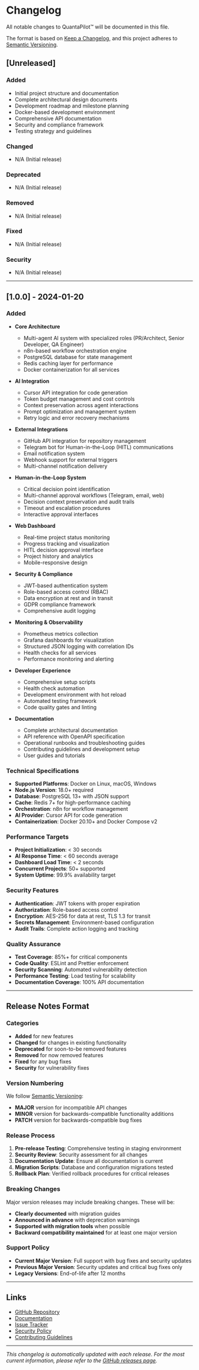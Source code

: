 # Changelog

All notable changes to QuantaPilot™ will be documented in this file.

The format is based on [Keep a Changelog](https://keepachangelog.com/en/1.0.0/),
and this project adheres to [Semantic Versioning](https://semver.org/spec/v2.0.0.html).

## [Unreleased]

### Added
- Initial project structure and documentation
- Complete architectural design documents
- Development roadmap and milestone planning
- Docker-based development environment
- Comprehensive API documentation
- Security and compliance framework
- Testing strategy and guidelines

### Changed
- N/A (Initial release)

### Deprecated
- N/A (Initial release)

### Removed
- N/A (Initial release)

### Fixed
- N/A (Initial release)

### Security
- N/A (Initial release)

---

## [1.0.0] - 2024-01-20

### Added
- **Core Architecture**
  - Multi-agent AI system with specialized roles (PR/Architect, Senior Developer, QA Engineer)
  - n8n-based workflow orchestration engine
  - PostgreSQL database for state management
  - Redis caching layer for performance
  - Docker containerization for all services

- **AI Integration**
  - Cursor API integration for code generation
  - Token budget management and cost controls
  - Context preservation across agent interactions
  - Prompt optimization and management system
  - Retry logic and error recovery mechanisms

- **External Integrations**
  - GitHub API integration for repository management
  - Telegram bot for Human-in-the-Loop (HITL) communications
  - Email notification system
  - Webhook support for external triggers
  - Multi-channel notification delivery

- **Human-in-the-Loop System**
  - Critical decision point identification
  - Multi-channel approval workflows (Telegram, email, web)
  - Decision context preservation and audit trails
  - Timeout and escalation procedures
  - Interactive approval interfaces

- **Web Dashboard**
  - Real-time project status monitoring
  - Progress tracking and visualization
  - HITL decision approval interface
  - Project history and analytics
  - Mobile-responsive design

- **Security & Compliance**
  - JWT-based authentication system
  - Role-based access control (RBAC)
  - Data encryption at rest and in transit
  - GDPR compliance framework
  - Comprehensive audit logging

- **Monitoring & Observability**
  - Prometheus metrics collection
  - Grafana dashboards for visualization
  - Structured JSON logging with correlation IDs
  - Health checks for all services
  - Performance monitoring and alerting

- **Developer Experience**
  - Comprehensive setup scripts
  - Health check automation
  - Development environment with hot reload
  - Automated testing framework
  - Code quality gates and linting

- **Documentation**
  - Complete architectural documentation
  - API reference with OpenAPI specification
  - Operational runbooks and troubleshooting guides
  - Contributing guidelines and development setup
  - User guides and tutorials

### Technical Specifications
- **Supported Platforms**: Docker on Linux, macOS, Windows
- **Node.js Version**: 18.0+ required
- **Database**: PostgreSQL 13+ with JSON support
- **Cache**: Redis 7+ for high-performance caching
- **Orchestration**: n8n for workflow management
- **AI Provider**: Cursor API for code generation
- **Containerization**: Docker 20.10+ and Docker Compose v2

### Performance Targets
- **Project Initialization**: < 30 seconds
- **AI Response Time**: < 60 seconds average
- **Dashboard Load Time**: < 2 seconds
- **Concurrent Projects**: 50+ supported
- **System Uptime**: 99.9% availability target

### Security Features
- **Authentication**: JWT tokens with proper expiration
- **Authorization**: Role-based access control
- **Encryption**: AES-256 for data at rest, TLS 1.3 for transit
- **Secrets Management**: Environment-based configuration
- **Audit Trails**: Complete action logging and tracking

### Quality Assurance
- **Test Coverage**: 85%+ for critical components
- **Code Quality**: ESLint and Prettier enforcement
- **Security Scanning**: Automated vulnerability detection
- **Performance Testing**: Load testing for scalability
- **Documentation Coverage**: 100% API documentation

---

## Release Notes Format

### Categories

- **Added** for new features
- **Changed** for changes in existing functionality
- **Deprecated** for soon-to-be removed features
- **Removed** for now removed features
- **Fixed** for any bug fixes
- **Security** for vulnerability fixes

### Version Numbering

We follow [Semantic Versioning](https://semver.org/):

- **MAJOR** version for incompatible API changes
- **MINOR** version for backwards-compatible functionality additions
- **PATCH** version for backwards-compatible bug fixes

### Release Process

1. **Pre-release Testing**: Comprehensive testing in staging environment
2. **Security Review**: Security assessment for all changes
3. **Documentation Update**: Ensure all documentation is current
4. **Migration Scripts**: Database and configuration migrations tested
5. **Rollback Plan**: Verified rollback procedures for critical releases

### Breaking Changes

Major version releases may include breaking changes. These will be:

- **Clearly documented** with migration guides
- **Announced in advance** with deprecation warnings
- **Supported with migration tools** when possible
- **Backward compatibility maintained** for at least one major version

### Support Policy

- **Current Major Version**: Full support with bug fixes and security updates
- **Previous Major Version**: Security updates and critical bug fixes only
- **Legacy Versions**: End-of-life after 12 months

---

## Links

- [GitHub Repository](https://github.com/your-org/quantapilot)
- [Documentation](https://docs.quantapilot.com)
- [Issue Tracker](https://github.com/your-org/quantapilot/issues)
- [Security Policy](https://github.com/your-org/quantapilot/security/policy)
- [Contributing Guidelines](CONTRIBUTING.md)

---

*This changelog is automatically updated with each release. For the most current information, please refer to the [GitHub releases page](https://github.com/your-org/quantapilot/releases).*
